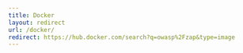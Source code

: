 ```yaml
---
title: Docker
layout: redirect
url: /docker/
redirect: https://hub.docker.com/search?q=owasp%2Fzap&type=image
---
```

